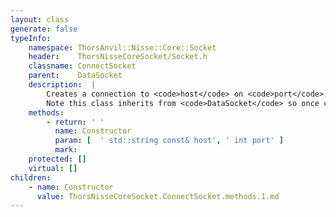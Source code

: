 ```yaml
---
layout: class
generate: false
typeInfo:
    namespace: ThorsAnvil::Nisse::Core::Socket
    header:    ThorsNisseCoreSocket/Socket.h
    classname: ConnectSocket
    parent:    DataSocket
    description:  |
        Creates a connection to <code>host</code> on <code>port</code>.
        Note this class inherits from <code>DataSocket</code> so once created you can read/write to the socket.
    methods:
        - return: ' '
          name: Constructor
          param: [  ' std::string const& host', ' int port' ]
          mark:  
    protected: []
    virtual: []
children:
    - name: Constructor
      value: ThorsNisseCoreSocket.ConnectSocket.methods.1.md
---
```

